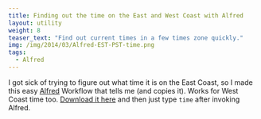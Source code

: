 ```yaml
---
title: Finding out the time on the East and West Coast with Alfred
layout: utility
weight: 8
teaser_text: "Find out current times in a few times zone quickly."
img: /img/2014/03/Alfred-EST-PST-time.png
tags:
  - Alfred
---
```

I got sick of trying to figure out what time it is on the East Coast, so I made this easy [Alfred](http://alfredapp.com) Workflow that tells me (and copies it). Works for West Coast time too. [Download it here](/utilities/alfred/time-tools/Time-Tools.alfredworkflow) and then just type `time` after invoking Alfred.